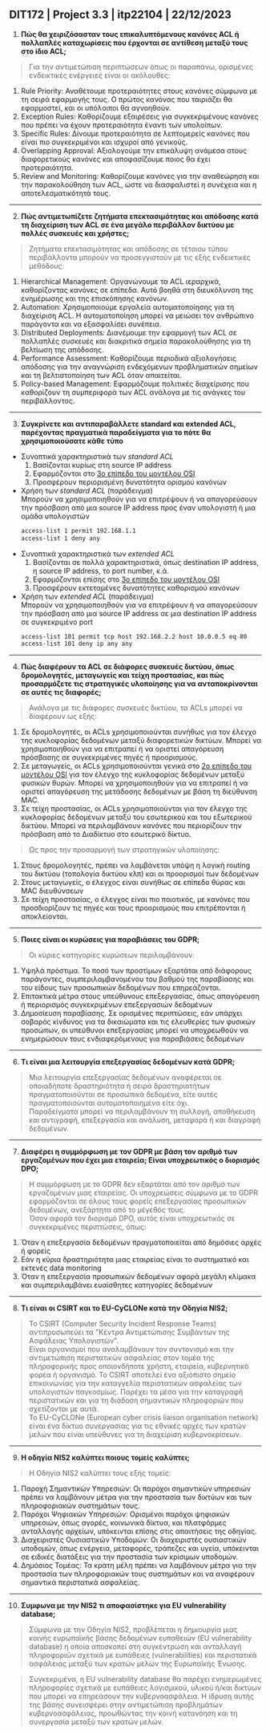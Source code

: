 ## DIT172 | Project 3.3 | itp22104 | 22/12/2023

1. **Πώς θα χειριζόσασταν τους επικαλυπτόμενους κανόνες ACL ή πολλαπλές καταχωρίσεις που έρχονται σε αντίθεση μεταξύ τους στο ίδιο ACL;**

> Για την αντιμετώπιση περιπτώσεων όπως οι παραπάνω, ορισμένες ενδεικτικές ενέργειες είναι οι ακόλουθες:
1. Rule Priority: Αναθέτουμε προτεραιότητες στους κανόνες σύμφωνα με τη σειρά εφαρμογής τους. Ο πρώτος κανόνας που ταιριάζει θα εφαρμοστεί, και οι υπόλοιποι θα αγνοηθούν.
2. Exception Rules: Καθορίζουμε εξαιρέσεις για συγκεκριμένους κανόνες που πρέπει να έχουν προτεραιότητα έναντι των υπολοίπων.
3. Specific Rules: Δίνουμε προτεραιότητα σε λεπτομερείς κανόνες που είναι πιο συγκεκριμένοι και ισχυροί από γενικούς.
4. Overlapping Approval: Αξιολογoύμε την επικάλυψη ανάμεσα στους διαφορετικούς κανόνες και αποφασίζουμε ποιος θα έχει προτεραιότητα.
5. Review and Monitoring: Καθορίζουμε κανόνες για την αναθεώρηση και την παρακολούθηση των ACL, ώστε να διασφαλιστεί η συνέχεια και η αποτελεσματικότητά τους.

---

2. **Πώς αντιμετωπίζετε ζητήματα επεκτασιμότητας και απόδοσης κατά τη διαχείριση των ACL σε ένα μεγάλο περιβάλλον δικτύου με πολλές συσκευές και χρήστες;**

> Ζητήματα επεκτασιμότητας και απόδοσης σε τέτοιου τύπου περιβάλλοντα μπορούν να προσεγγιστούν με τις εξής ενδεικτικές μεθόδους:
1. Hierarchical Management: Οργανώνουμε τα ACL ιεραρχικά, καθορίζοντας κανόνες σε επίπεδα. Αυτό βοηθά στη διευκόλυνση της ενημέρωσης και της επισκόπησης κανόνων.
2. Automation: Χρησιμοποιούμε εργαλεία αυτοματοποίησης για τη διαχείριση ACL. Η αυτοματοποίηση μπορεί να μειώσει τον ανθρώπινο παράγοντα και να εξασφαλίσει συνέπεια.
3. Distributed Deployments: Διανέμουμε την εφαρμογή των ACL σε πολλαπλές συσκευές και διακριτικά σημεία παρακολούθησης για τη βελτίωση της απόδοσης.
4. Performance Assessment: Καθορίζουμε περιοδικά αξιολογήσεις απόδοσης για την αναγνώριση ενδεχόμενων προβληματικών σημείων και τη βελτιστοποίηση των ACL όταν απαιτείται.
5. Policy-based Management: Εφαρμόζουμε πολιτικές διαχείρισης που καθορίζουν τη συμπεριφορά των ACL ανάλογα με τις ανάγκες του περιβάλλοντος.

---

3. **Συγκρίνετε και αντιπαραβάλλετε standard και extended ACL, παρέχοντας πραγματικά παραδείγματα για το πότε θα χρησιμοποιούσατε κάθε τύπο**

 - Συνοπτικά χαρακτηριστικά των *standard ACL*  
      1. Βασίζονται κυρίως στη source IP address  
      2. Εφαρμόζονται στο [3ο επίπεδο του μοντέλου OSI](https://el.wikipedia.org/wiki/%CE%9C%CE%BF%CE%BD%CF%84%CE%AD%CE%BB%CE%BF_%CE%B1%CE%BD%CE%B1%CF%86%CE%BF%CF%81%CE%AC%CF%82_OSI#%CE%95%CF%80%CE%AF%CF%80%CE%B5%CE%B4%CE%BF_3:_%CE%94%CE%B9%CE%BA%CF%84%CF%8D%CE%BF%CF%85)  
      3. Προσφέρουν περιορισμένη δυνατότητα ορισμού κανόνων
  - Χρήση των *standard ACL* (παράδειγμα)  
      Μπορούν να χρησιμοποιηθούν για να επιτρέψουν ή να απαγορεύσουν την πρόσβαση από μια source IP address προς έναν υπολογιστή ή μια ομάδα υπολογιστών 
      ```bash
      access-list 1 permit 192.168.1.1
      access-list 1 deny any
      ```
  - Συνοπτικά χαρακτηριστικά των *extended ACL*  
      1. Βασίζονται σε πολλά χαρακτηριστικά, όπως destination IP address, η source IP address, το port number, κ.ά.  
      2. Εφαρμόζονται επίσης στο [3ο επίπεδο του μοντέλου OSI](https://el.wikipedia.org/wiki/%CE%9C%CE%BF%CE%BD%CF%84%CE%AD%CE%BB%CE%BF_%CE%B1%CE%BD%CE%B1%CF%86%CE%BF%CF%81%CE%AC%CF%82_OSI#%CE%95%CF%80%CE%AF%CF%80%CE%B5%CE%B4%CE%BF_3:_%CE%94%CE%B9%CE%BA%CF%84%CF%8D%CE%BF%CF%85)  
      3. Προσφέρουν εκτεταμένες δυνατότητες καθορισμού κανόνων
  - Χρήση των *extended ACL* (παράδειγμα)  
      Μπορούν να χρησιμοποιηθούν για να επιτρέψουν ή να απαγορεύσουν την πρόσβαση από μια source IP address σε μια destination IP address σε συγκεκριμένο port
      ```bash
      access-list 101 permit tcp host 192.168.2.2 host 10.0.0.5 eq 80
      access-list 101 deny ip any any
      ```
---

4. **Πώς διαφέρουν τα ACL σε διάφορες συσκευές δικτύου, όπως δρομολογητές, μεταγωγείς και τείχη προστασίας, και πώς προσαρμόζετε τις στρατηγικές υλοποίησης για να ανταποκρίνονται σε αυτές τις διαφορές;**

> Ανάλογα με τις διάφορες συσκευές δικτύου, τα ACLs μπορεί να διαφέρουν ως εξής:
1. Σε δρομολογητές, οι ACLs χρησιμοποιούνται συνήθως για τον έλεγχο της κυκλοφορίας δεδομένων μεταξύ διαφορετικών δικτύων. Μπορεί να χρησιμοποιηθούν για να επιτραπεί ή να οριστεί απαγόρευση πρόσβασης σε συγκεκριμένες πηγές ή προορισμούς.
2. Σε μεταγωγείς, οι ACLs χρησιμοποιούνται γενικά στο [2ο επίπεδο του μοντέλου OSI](https://el.wikipedia.org/wiki/%CE%9C%CE%BF%CE%BD%CF%84%CE%AD%CE%BB%CE%BF_%CE%B1%CE%BD%CE%B1%CF%86%CE%BF%CF%81%CE%AC%CF%82_OSI#%CE%95%CF%80%CE%AF%CF%80%CE%B5%CE%B4%CE%BF_2:_%CE%96%CE%B5%CF%8D%CE%BE%CE%B7%CF%82_%CE%94%CE%B5%CE%B4%CE%BF%CE%BC%CE%AD%CE%BD%CF%89%CE%BD) για τον έλεγχο της κυκλοφορίας δεδομένων μεταξύ φυσικών θυρών. Μπορεί να χρησιμοποιηθούν για να επιτραπεί ή να οριστεί απαγόρευση της μετάδοσης δεδομένων με βάση τη διεύθυνση MAC.
3. Σε τείχη προστασίας, οι ACLs χρησιμοποιούνται για τον έλεγχο της κυκλοφορίας δεδομένων μεταξύ του εσωτερικού και του εξωτερικού δικτύου. Μπορεί να περιλαμβάνουν κανόνες που περιορίζουν την πρόσβαση από το Διαδίκτυο στο εσωτερικό δίκτυο.

> Ως προς την προσαρμογή των στρατηγικών υλοποίησης:
1. Στους δρομολογητές, πρέπει να λαμβάνεται υπόψη η λογική routing του δικτύου (τοπολογία δικτύου κλπ) και οι προορισμοί των δεδομένων
2. Στους μεταγωγείς, ο έλεγχος είναι συνήθως σε επίπεδο θύρας και MAC διευθύνσεων
3. Σε τείχη προστασίας, ο έλεγχος είναι πιο ποιοτικός, με κανόνες που προσδιορίζουν τις πηγές και τους προορισμούς που επιτρέπονται ή αποκλείονται.
---

5. **Ποιες είναι οι κυρώσεις για παραβιάσεις του GDPR;**

> Οι κύριες κατηγορίες κυρώσεων περιλαμβάνουν:
1. Υψηλά πρόστιμα. Το ποσό των προστίμων εξαρτάται από διάφορους παράγοντες, συμπεριλαμβανομένου του βαθμού της παραβίασης και του είδους των προσωπικών δεδομένων που επηρεάζονται.
2. Επιτακτικά μέτρα στους υπεύθυνους επεξεργασίας, όπως απαγόρευση ή περιορισμός συγκεκριμένων επεξεργασιών δεδομένων
3. Δημοσίευση παραβίασης. Σε ορισμένες περιπτώσεις, εάν υπάρχει σοβαρός κίνδυνος για τα δικαιώματα και τις ελευθερίες των φυσικών προσώπων, οι υπεύθυνοι επεξεργασίας μπορεί να υποχρεωθούν να ενημερώσουν τους ενδιαφερόμενους για παραβιάσεις δεδομένων
---

6. **Τι είναι μια λειτουργία επεξεργασίας δεδομένων κατά GDPR;**

> Μια λειτουργία επεξεργασίας δεδομένων αναφέρεται σε οποιαδήποτε δραστηριότητα ή σειρά δραστηριοτήτων πραγματοποιούνται σε προσωπικά δεδομένα, είτε αυτές πραγματοποιούνται αυτοματοποιημένα είτε όχι.  
Παραδείγματα μπορεί να περιλαμβάνουν τη συλλογή, αποθήκευση και αντιγραφή, επεξεργασία και ανάλυση, μεταφορά ή και διαγραφή δεδομένων.

---

7. **Διαφέρει η συμμόρφωση με τον GDPR με βάση τον αριθμό των εργαζομένων που έχει μια εταιρεία; Είναι υποχρεωτικός ο διορισμός DPO;**

> Η συμμόρφωση με το GDPR δεν εξαρτάται από τον αριθμό των εργαζομένων μιας εταιρείας. Οι υποχρεώσεις σύμφωνα με το GDPR εφαρμόζονται σε όλους τους φορείς επεξεργασίας προσωπικών δεδομένων, ανεξάρτητα από το μέγεθός τους.  
Όσον αφορά τον διορισμό DPO, αυτός είναι υποχρεωτικός σε συγκεκριμένες περιπτώσεις, όπως:
1. Όταν η επεξεργασία δεδομένων πραγματοποιείται από δημόσιες αρχές ή φορείς
2. Εάν η κύρια δραστηριότητα μιας εταιρείας είναι το συστηματικό και εκτενές data monitoring
3. Όταν η επεξεργασία προσωπικών δεδομένων αφορά μεγάλη κλίμακα και συμπεριλαμβάνει ευαίσθητες κατηγορίες δεδομένων

---

8. **Τι είναι οι CSIRT και το EU-CyCLONe κατά την Οδηγία ΝΙS2;**

> Το CSIRT (Computer Security Incident Response Teams) αντιπροσωπεύει τα "Κέντρα Αντιμετώπισης Συμβάντων της Ασφάλειας Υπολογιστών".  
Είναι οργανισμοί που αναλαμβάνουν τον συντονισμό και την αντιμετώπιση περιστατικών ασφαλείας στον τομέα της πληροφορικής προς οποιονδήποτε χρήστη, εταιρεία, κυβερνητικό φορέα ή οργανισμό. Το CSIRT αποτελεί ένα αξιόπιστο σημείο επικοινωνίας για την καταγγελία περιστατικών ασφαλείας των υπολογιστών παγκοσμίως. Παρέχει τα μέσα για την καταγραφή περιστατικών και για τη διάδοση σημαντικών πληροφοριών που σχετίζονται με αυτά.  
> Το EU-CyCLONe (European cyber crisis liaison organisation network) είναι ένα δίκτυο συνεργασίας για τις εθνικές αρχές των κρατών μελών που είναι υπεύθυνες για τη διαχείριση κυβερνοκρίσεων.


---

9. **Η οδηγία NIS2 καλύπτει ποιους τομείς καλύπτει;**

> Η Οδηγία NIS2 καλύπτει τους εξής τομείς:
1. Παροχή Σημαντικών Υπηρεσιών:
Οι παρόχοι σημαντικών υπηρεσιών πρέπει να λαμβάνουν μέτρα για την προστασία των δικτύων και των πληροφοριακών συστημάτων τους.
2. Παρόχοι Ψηφιακών Υπηρεσιών:
Ορισμένοι παρόχοι ψηφιακών υπηρεσιών, όπως αγορές, κοινωνικά δίκτυα, και πλατφόρμες ανταλλαγής αρχείων, υπόκεινται επίσης στις απαιτήσεις της οδηγίας.
3. Διαχειριστές Ουσιαστικών Υποδομών:
Οι διαχειριστές ουσιαστικών υποδομών, όπως ενέργεια, μεταφορές, τράπεζες και υγεία, υπόκεινται σε ειδικές διατάξεις για την προστασία των κρίσιμων υποδομών.
4. Δημόσιος Τομέας:
Τα κράτη μέλη πρέπει να λαμβάνουν μέτρα για την προστασία των πληροφοριακών τους συστημάτων και να αναφέρουν σημαντικά περιστατικά ασφαλείας.

---

10. **Συμφωνα με την NIS2 τι αποφασίστηκε για EU vulnerability database;**

> Σύμφωνα με την Οδηγία NIS2, προβλέπεται η δημιουργία μιας κοινής ευρωπαϊκής βάσης δεδομένων ευπαθειών (EU vulnerability database) η οποία αποσκοπεί στη συγκέντρωση και ανταλλαγή πληροφοριών σχετικά με ευπάθειες (vulnerabilities) και περιστατικά ασφάλειας μεταξύ των κρατών μελών της Ευρωπαϊκής Ένωσης.

> Συγκεκριμένα, η EU vulnerability database θα παρέχει ενημερωμένες πληροφορίες σχετικά με ευπάθειες λογισμικού, υλικού ή/και δικτύων που μπορεί να επηρεάσουν την κυβερνοασφάλεια. Η ίδρυση αυτής της βάσης συνεισφέρει στην αντιμετώπιση προβλημάτων κυβερνοασφάλειας, προωθώντας την κοινή κατανόηση και τη συνεργασία μεταξύ των κρατών μελών.